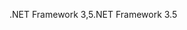 <span data-ttu-id="bd682-101">.NET Framework 3,5</span><span class="sxs-lookup"><span data-stu-id="bd682-101">.NET Framework 3.5</span></span>